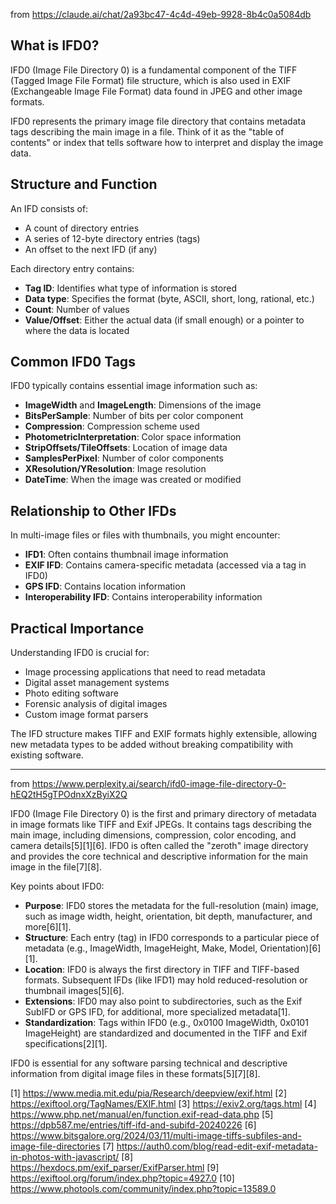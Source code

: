 from https://claude.ai/chat/2a93bc47-4c4d-49eb-9928-8b4c0a5084db

## What is IFD0?

IFD0 (Image File Directory 0) is a fundamental component of the TIFF (Tagged Image File Format) file structure, which is also used in EXIF (Exchangeable Image File Format) data found in JPEG and other image formats.

IFD0 represents the primary image file directory that contains metadata tags describing the main image in a file. Think of it as the "table of contents" or index that tells software how to interpret and display the image data.

## Structure and Function

An IFD consists of:
- A count of directory entries
- A series of 12-byte directory entries (tags)
- An offset to the next IFD (if any)

Each directory entry contains:
- **Tag ID**: Identifies what type of information is stored
- **Data type**: Specifies the format (byte, ASCII, short, long, rational, etc.)
- **Count**: Number of values
- **Value/Offset**: Either the actual data (if small enough) or a pointer to where the data is located

## Common IFD0 Tags

IFD0 typically contains essential image information such as:
- **ImageWidth** and **ImageLength**: Dimensions of the image
- **BitsPerSample**: Number of bits per color component
- **Compression**: Compression scheme used
- **PhotometricInterpretation**: Color space information
- **StripOffsets/TileOffsets**: Location of image data
- **SamplesPerPixel**: Number of color components
- **XResolution/YResolution**: Image resolution
- **DateTime**: When the image was created or modified

## Relationship to Other IFDs

In multi-image files or files with thumbnails, you might encounter:
- **IFD1**: Often contains thumbnail image information
- **EXIF IFD**: Contains camera-specific metadata (accessed via a tag in IFD0)
- **GPS IFD**: Contains location information
- **Interoperability IFD**: Contains interoperability information

## Practical Importance

Understanding IFD0 is crucial for:
- Image processing applications that need to read metadata
- Digital asset management systems
- Photo editing software
- Forensic analysis of digital images
- Custom image format parsers

The IFD structure makes TIFF and EXIF formats highly extensible, allowing new metadata types to be added without breaking compatibility with existing software.

------------------------------------------------------------------------------
from https://www.perplexity.ai/search/ifd0-image-file-directory-0-hEQ2tH5gTPOdnxXzByiX2Q

IFD0 (Image File Directory 0) is the first and primary directory of metadata in image formats like TIFF and Exif JPEGs. It contains tags describing the main image, including dimensions, compression, color encoding, and camera details[5][1][6]. IFD0 is often called the "zeroth" image directory and provides the core technical and descriptive information for the main image in the file[7][8].

Key points about IFD0:
- **Purpose**: IFD0 stores the metadata for the full-resolution (main) image, such as image width, height, orientation, bit depth, manufacturer, and more[6][1].
- **Structure**: Each entry (tag) in IFD0 corresponds to a particular piece of metadata (e.g., ImageWidth, ImageHeight, Make, Model, Orientation)[6][1].
- **Location**: IFD0 is always the first directory in TIFF and TIFF-based formats. Subsequent IFDs (like IFD1) may hold reduced-resolution or thumbnail images[5][6].
- **Extensions**: IFD0 may also point to subdirectories, such as the Exif SubIFD or GPS IFD, for additional, more specialized metadata[1].
- **Standardization**: Tags within IFD0 (e.g., 0x0100 ImageWidth, 0x0101 ImageHeight) are standardized and documented in the TIFF and Exif specifications[2][1].

IFD0 is essential for any software parsing technical and descriptive information from digital image files in these formats[5][7][8].

[1] https://www.media.mit.edu/pia/Research/deepview/exif.html
[2] https://exiftool.org/TagNames/EXIF.html
[3] https://exiv2.org/tags.html
[4] https://www.php.net/manual/en/function.exif-read-data.php
[5] https://dpb587.me/entries/tiff-ifd-and-subifd-20240226
[6] https://www.bitsgalore.org/2024/03/11/multi-image-tiffs-subfiles-and-image-file-directories
[7] https://auth0.com/blog/read-edit-exif-metadata-in-photos-with-javascript/
[8] https://hexdocs.pm/exif_parser/ExifParser.html
[9] https://exiftool.org/forum/index.php?topic=4927.0
[10] https://www.photools.com/community/index.php?topic=13589.0
